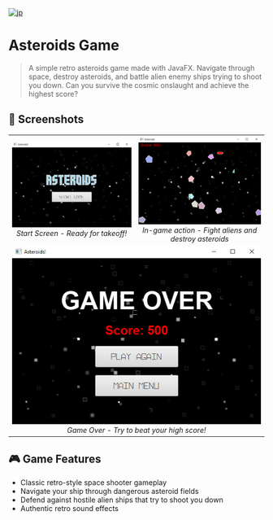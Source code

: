 [![jp](https://img.shields.io/badge/LANG-JP-red.svg)](https://github.com/Admigi/AsteroidGame/blob/master/README.jp.md)

# Asteroids Game

> A simple retro asteroids game made with JavaFX. Navigate through space, destroy asteroids, and battle alien enemy ships trying to shoot you down. Can you survive the cosmic onslaught and achieve the highest score?

## 📸 Screenshots

<div align="center">
  <table>
    <tr>
      <td align="center">
        <img src="src/main/resources/images/asteroids-menu.png" width="600" alt="Game Start Screen">
        <br>
        <em>Start Screen - Ready for takeoff!</em>
      </td>
      <td align="center">
        <img src="src/main/resources/images/asteroids-game.png" width="600" alt="Action Gameplay">
        <br>
        <em>In-game action - Fight aliens and destroy asteroids</em>
      </td>
    </tr>
    <tr>
      <td align="center" colspan="2">
        <img src="src/main/resources/images/asteroids-game-over.png" width="500" alt="Game Over Screen">
        <br>
        <em>Game Over - Try to beat your high score!</em>
      </td>
    </tr>
  </table>
</div>

## 🎮 Game Features

- Classic retro-style space shooter gameplay
- Navigate your ship through dangerous asteroid fields
- Defend against hostile alien ships that try to shoot you down
- Authentic retro sound effects

